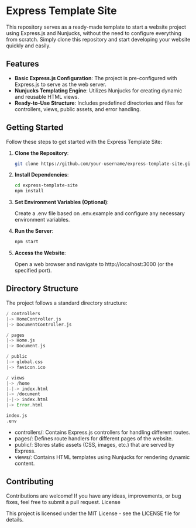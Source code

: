 # Express Template Site

This repository serves as a ready-made template to start a website project using Express.js and Nunjucks, without the need to configure everything from scratch. Simply clone this repository and start developing your website quickly and easily.

## Features

- **Basic Express.js Configuration**: The project is pre-configured with Express.js to serve as the web server.
- **Nunjucks Templating Engine**: Utilizes Nunjucks for creating dynamic and reusable HTML views.
- **Ready-to-Use Structure**: Includes predefined directories and files for controllers, views, public assets, and error handling.

## Getting Started

Follow these steps to get started with the Express Template Site:

1. **Clone the Repository**:
    ```bash
    git clone https://github.com/your-username/express-template-site.git
    ```

2. **Install Dependencies**:
    ```bash
    cd express-template-site
    npm install
    ```

3. **Set Environment Variables (Optional)**:

    Create a .env file based on .env.example and configure any necessary environment variables.

4. **Run the Server**:
    ```bash
    npm start
    ```

5. **Access the Website**:

    Open a web browser and navigate to http://localhost:3000 (or the specified port).

## Directory Structure

The project follows a standard directory structure:

```rust
/ controllers
|-> HomeController.js
|-> DocumentController.js

/ pages
|-> Home.js
|-> Document.js

/ public
|-> global.css
|-> favicon.ico

/ views
|-> /home
|-|-> index.html
|-> /document
|-|-> index.html
|-> Error.html

index.js
.env

```


- controllers/: Contains Express.js controllers for handling different routes.
- pages/: Defines route handlers for different pages of the website.
- public/: Stores static assets (CSS, images, etc.) that are served by Express.
- views/: Contains HTML templates using Nunjucks for rendering dynamic content.

## Contributing

Contributions are welcome! If you have any ideas, improvements, or bug fixes, feel free to submit a pull request.
License

This project is licensed under the MIT License - see the LICENSE file for details.
